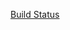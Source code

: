 [Build Status](http://e960bdea066e.ngrok.io/buildStatus/icon?job=poc_jacoco "http://172.27.59.121:8080/job/poc_jacoco/")
